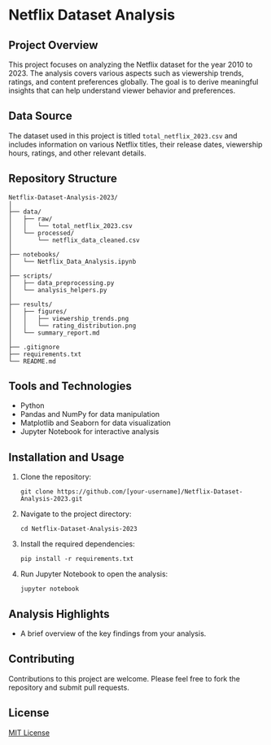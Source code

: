 
# Netflix Dataset Analysis 

## Project Overview
This project focuses on analyzing the Netflix dataset for the year 2010 to 2023. The analysis covers various aspects such as viewership trends, ratings, and content preferences globally. The goal is to derive meaningful insights that can help understand viewer behavior and preferences.

## Data Source
The dataset used in this project is titled `total_netflix_2023.csv` and includes information on various Netflix titles, their release dates, viewership hours, ratings, and other relevant details.

## Repository Structure
```
Netflix-Dataset-Analysis-2023/
│
├── data/
│   ├── raw/
│   │   └── total_netflix_2023.csv
│   └── processed/
│       └── netflix_data_cleaned.csv
│
├── notebooks/
│   └── Netflix_Data_Analysis.ipynb
│
├── scripts/
│   ├── data_preprocessing.py
│   └── analysis_helpers.py
│
├── results/
│   ├── figures/
│   │   ├── viewership_trends.png
│   │   └── rating_distribution.png
│   └── summary_report.md
│
├── .gitignore
├── requirements.txt
└── README.md
```

## Tools and Technologies
- Python
- Pandas and NumPy for data manipulation
- Matplotlib and Seaborn for data visualization
- Jupyter Notebook for interactive analysis

## Installation and Usage
1. Clone the repository:
   ```
   git clone https://github.com/[your-username]/Netflix-Dataset-Analysis-2023.git
   ```
2. Navigate to the project directory:
   ```
   cd Netflix-Dataset-Analysis-2023
   ```
3. Install the required dependencies:
   ```
   pip install -r requirements.txt
   ```
4. Run Jupyter Notebook to open the analysis:
   ```
   jupyter notebook
   ```

## Analysis Highlights
- A brief overview of the key findings from your analysis.

## Contributing
Contributions to this project are welcome. Please feel free to fork the repository and submit pull requests.

## License
[MIT License](LICENSE.md)

